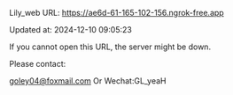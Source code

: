 Lily_web URL: https://ae6d-61-165-102-156.ngrok-free.app

Updated at: 2024-12-10 09:05:23

If you cannot open this URL, the server might be down.

Please contact: 

goley04@foxmail.com Or Wechat:GL_yeaH